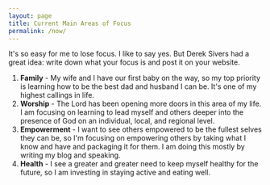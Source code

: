 ```yaml
---
layout: page
title: Current Main Areas of Focus
permalink: /now/
---
```


It's so easy for me to lose focus. I like to say yes. But Derek Sivers had a great idea: write down what your focus is and post it on your website.

1. **Family** - My wife and I have our first baby on the way, so my top priority is learning how to be the best dad and husband I can be. It's one of my highest callings in life.
2. **Worship** - The Lord has been opening more doors in this area of my life. I am focusing on learning to lead myself and others deeper into the presence of God on an individual, local, and regional level.
3. **Empowerment** - I want to see others empowered to be the fullest selves they can be, so I'm focusing on empowering others by taking what I know and have and packaging it for them. I am doing this mostly by writing my blog and speaking.
4. **Health** - I see a greater and greater need to keep myself healthy for the future, so I am investing in staying active and eating well.
